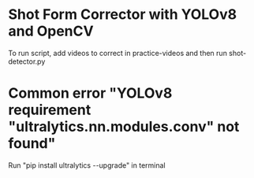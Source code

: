 # Shot Form Corrector with YOLOv8 and OpenCV
To run script, add videos to correct in practice-videos and then run shot-detector.py

# Common error "YOLOv8 requirement "ultralytics.nn.modules.conv" not found"
Run "pip install ultralytics --upgrade" in terminal
